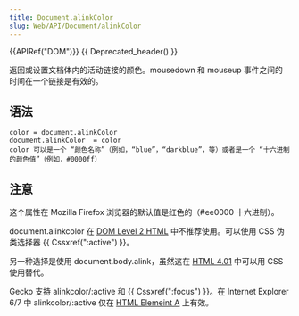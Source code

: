 ```yaml
---
title: Document.alinkColor
slug: Web/API/Document/alinkColor
---
```


{{APIRef("DOM")}} {{ Deprecated_header() }}

返回或设置文档体内的活动链接的颜色。mousedown 和 mouseup 事件之间的时间在一个链接是有效的。

## 语法

```plain
color = document.alinkColor
document.alinkColor  = color
color 可以是一个 “颜色名称”（例如，“blue”，“darkblue”，等）或者是一个 “十六进制的颜色值”（例如，#0000ff）
```

## 注意

这个属性在 Mozilla Firefox 浏览器的默认值是红色的（#ee0000 十六进制）。

document.alinkcolor 在 [DOM Level 2 HTML](<DOM Level 2 HTML>) 中不推荐使用。可以使用 CSS 伪类选择器 {{ Cssxref(":active") }}。

另一种选择是使用 document.body.alink，虽然这在 [HTML 4.01](http://www.w3.org/TR/html401/struct/global.html#adef-alink) 中可以用 CSS 使用替代。

Gecko 支持 alinkcolor/:active 和 {{ Cssxref(":focus") }}。在 Internet Explorer 6/7 中 alinkcolor/:active 仅在 [HTML Elemeint A](/zh-CN/docs/Web/API/Document/en/HTML/Element/a) 上有效。
